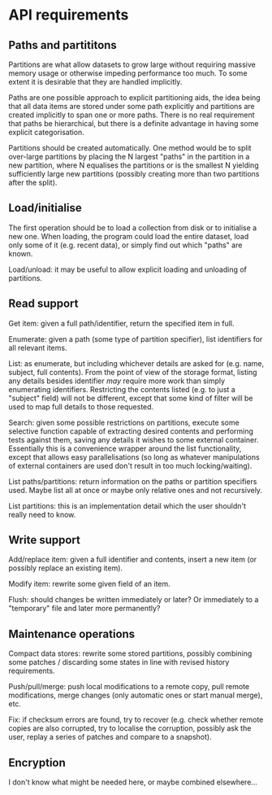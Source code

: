 API requirements
===========

Paths and partititons
-----------------------------

Partitions are what allow datasets to grow large without requiring massive
memory usage or otherwise impeding performance too much. To some extent it
is desirable that they are handled implicitly.

Paths are one possible approach to explicit partitioning aids, the idea being
that all data items are stored under some path explicitly and partitions are
created implicitly to span one or more paths. There is no real requirement that
paths be hierarchical, but there is a definite advantage in having some
explicit categorisation.

Partitions should be created automatically. One method would be to split
over-large partitions by placing the N largest "paths" in the partition in a
new partition, where N equalises the partitions or is the smallest N yielding
sufficiently large new partitions (possibly creating more than two partitions
after the split).


Load/initialise
-------------------

The first operation should be to load a collection from disk or to initialise a
new one. When loading, the program could load the entire dataset, load only
some of it (e.g. recent data), or simply find out which "paths" are known.

Load/unload: it may be useful to allow explicit loading and unloading of
partitions.


Read support
------------------

Get item: given a full path/identifier, return the specified item in full.

Enumerate: given a path (some type of partition specifier), list identifiers
for all relevant items.

List: as enumerate, but including whichever details are asked for (e.g. name,
subject, full contents). From the point of view of the storage format, listing
any details besides identifier *may* require more work than simply enumerating
identifiers. Restricting the contents listed (e.g. to just a "subject" field)
will not be different, except that some kind of filter will be used to map full
details to those requested.

Search: given some possible restrictions on partitions, execute some selective
function capable of extracting desired contents and performing tests against
them, saving any details it wishes to some external container. Essentially this
is a convenience wrapper around the list functionality, except that allows easy
parallelisations (so long as whatever manipulations of external containers are
used don't result in too much locking/waiting).

List paths/partitions: return information on the paths or partition specifiers
used. Maybe list all at once or maybe only relative ones and not recursively.

List partitions: this is an implementation detail which the user shouldn't
really need to know.


Write support
-----------------

Add/replace item: given a full identifier and contents, insert a new item (or
possibly replace an existing item).

Modify item: rewrite some given field of an item.

Flush: should changes be written immediately or later? Or immediately to a
"temporary" file and later more permanently?


Maintenance operations
-------------------------------

Compact data stores: rewrite some stored partitions, possibly combining some
patches / discarding some states in line with revised history requirements.

Push/pull/merge: push local modifications to a remote copy, pull remote
modifications, merge changes (only automatic ones or start manual merge), etc.

Fix: if checksum errors are found, try to recover (e.g. check whether remote
copies are also corrupted, try to localise the corruption, possibly ask the
user, replay a series of patches and compare to a snapshot).


Encryption
--------------

I don't know what might be needed here, or maybe combined elsewhere...
